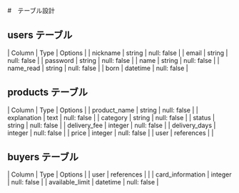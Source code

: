 #　テーブル設計

## users テーブル
| Column    | Type     | Options     |
| nickname  | string   | null: false |
| email     | string   | null: false |
| password  | string   | null: false |
| name      | string   | null: false |
| name_read | string   | null: false |
| born      | datetime | null: false |

## products テーブル
| Column        | Type       | Options     |
| product_name  | string     | null: false |
| explanation   | text       | null: false |
| category      | string     | null: false |
| status        | string     | null: false |
| delivery_fee  | integer    | null: false |
| delivery_days | integer    | null: false |
| price         | integer    | null: false |
| user          | references |             |

## buyers テーブル
| Column           | Type       | Options     |
| user             | references |             |
| card_information | integer    | null: false |
| available_limit  | datetime   | null: false |